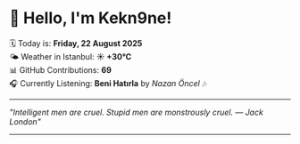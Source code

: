 # 👋 Hello, I'm Kekn9ne!

🗓️ Today is: **Friday, 22 August 2025**  
🌤️ Weather in Istanbul: **☀️   +30°C**  
📊 GitHub Contributions: **69**  
🎧 Currently Listening: **Beni Hatırla** by *Nazan Öncel* 🎶

---

_"Intelligent men are cruel. Stupid men are monstrously cruel. — *Jack London*"_

---
